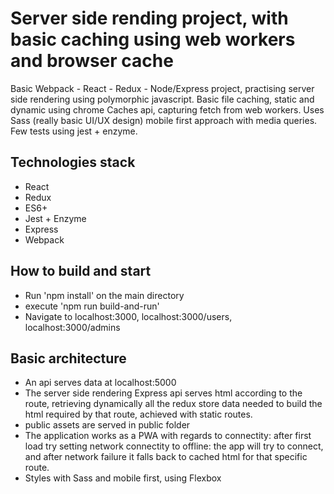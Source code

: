 # Server side rending project, with basic caching using web workers and browser cache

Basic Webpack - React - Redux - Node/Express project, practising server side rendering using polymorphic javascript.
Basic file caching, static and dynamic using chrome Caches api, capturing fetch from web workers.
Uses Sass (really basic UI/UX design) mobile first approach with media queries.
Few tests using jest + enzyme.

## Technologies stack

- React
- Redux
- ES6+
- Jest + Enzyme
- Express
- Webpack

## How to build and start

- Run 'npm install' on the main directory
- execute 'npm run build-and-run'
- Navigate to localhost:3000, localhost:3000/users, localhost:3000/admins

## Basic architecture

- An api serves data at localhost:5000
- The server side rendering Express api serves html according to the route, retrieving dynamically
  all the redux store data needed to build the html required by that route, achieved with static routes.
- public assets are served in public folder
- The application works as a PWA with regards to connectity: after first load try setting network connectity
  to offline: the app will try to connect, and after network failure it falls back to cached html for that specific route.
- Styles with Sass and mobile first, using Flexbox
